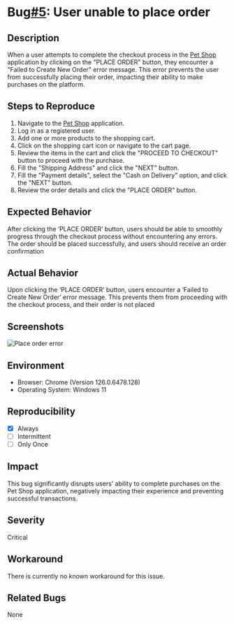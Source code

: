 # Bug[#5](https://github.com/Rishabh-1000/QA-Level-3-Assignment-Task--Rishabh-Dubey/issues/8): User unable to place order

## **Description**

When a user attempts to complete the checkout process in the [Pet Shop](https://pet-shop.buckhill.com.hr/) application by clicking on the "PLACE ORDER" button, they encounter a "Failed to Create New Order" error message. This error prevents the user from successfully placing their order, impacting their ability to make purchases on the platform.

## **Steps to Reproduce**

1. Navigate to the [Pet Shop](https://pet-shop.buckhill.com.hr/) application.
2. Log in as a registered user.
3. Add one or more products to the shopping cart.
4. Click on the shopping cart icon or navigate to the cart page.
5. Review the items in the cart and click the "PROCEED TO CHECKOUT" button to proceed with the purchase.
6. Fill the "Shipping Address" and click the "NEXT" button.
7. Fill the "Payment details", select the "Cash on Delivery" option, and click the "NEXT" button.
8. Review the order details and click the "PLACE ORDER" button.

## **Expected Behavior**

After clicking the ‘PLACE ORDER’ button, users should be able to smoothly progress through the checkout process without encountering any errors. The order should be placed successfully, and users should receive an order confirmation 

## **Actual Behavior**

Upon clicking the ‘PLACE ORDER’ button, users encounter a ‘Failed to Create New Order’ error message. This prevents them from proceeding with the checkout process, and their order is not placed

## **Screenshots**
![Place order error](https://github.com/user-attachments/assets/d5ced916-7037-42eb-9b5f-241c0938ebdc)



## **Environment**

- Browser: Chrome (Version 126.0.6478.128)
- Operating System: Windows 11

## **Reproducibility**

- [x] Always
- [ ] Intermittent
- [ ] Only Once

## **Impact**

This bug significantly disrupts users’ ability to complete purchases on the Pet Shop application, negatively impacting their experience and preventing successful transactions.

## **Severity**

Critical

## **Workaround**

There is currently no known workaround for this issue.
## **Related Bugs**

None
